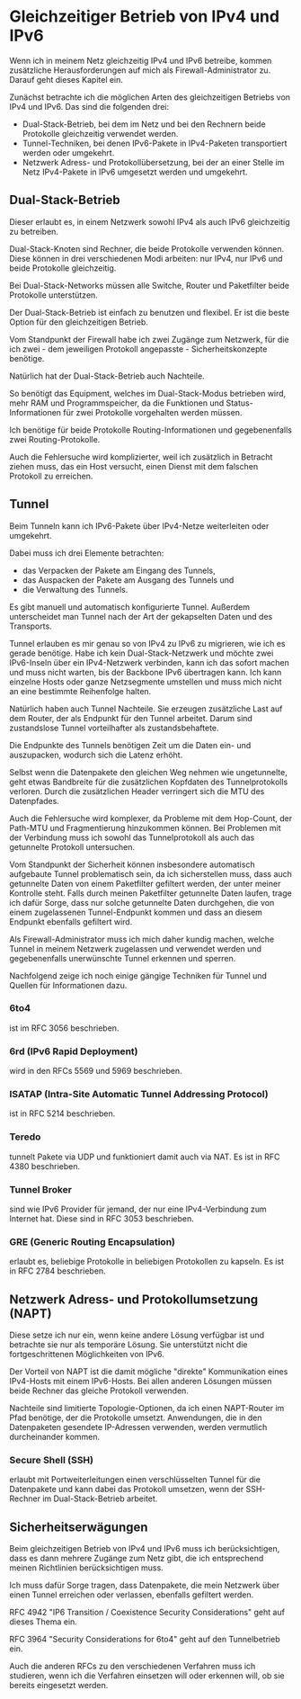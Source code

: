 
Gleichzeitiger Betrieb von IPv4 und IPv6
========================================

Wenn ich in meinem Netz gleichzeitig IPv4 und IPv6 betreibe, kommen
zusätzliche Herausforderungen auf mich als Firewall-Administrator zu.
Darauf geht dieses Kapitel ein.

Zunächst betrachte ich die möglichen Arten des gleichzeitigen Betriebs von
IPv4 und IPv6.
Das sind die folgenden drei:

*   Dual-Stack-Betrieb, bei dem im Netz und bei den Rechnern beide
    Protokolle gleichzeitig verwendet werden.
*   Tunnel-Techniken, bei denen IPv6-Pakete in IPv4-Paketen transportiert
    werden oder umgekehrt.
*   Netzwerk Adress- und Protokollübersetzung, bei der an einer Stelle im
    Netz IPv4-Pakete in IPv6 umgesetzt werden und umgekehrt.

Dual-Stack-Betrieb
------------------

Dieser erlaubt es, in einem Netzwerk sowohl IPv4 als auch IPv6 gleichzeitig
zu betreiben.

Dual-Stack-Knoten sind Rechner, die beide Protokolle verwenden können.
Diese können in drei verschiedenen Modi arbeiten: nur IPv4, nur IPv6 und
beide Protokolle gleichzeitig.

Bei Dual-Stack-Networks müssen alle Switche, Router und Paketfilter beide
Protokolle unterstützen.

Der Dual-Stack-Betrieb ist einfach zu benutzen und flexibel.
Er ist die beste Option für den gleichzeitigen Betrieb.

Vom Standpunkt der Firewall habe ich zwei Zugänge zum Netzwerk, für die ich
zwei - dem jeweiligen Protokoll angepasste - Sicherheitskonzepte benötige.

Natürlich hat der Dual-Stack-Betrieb auch Nachteile.

So benötigt das Equipment, welches im Dual-Stack-Modus betrieben wird, mehr
RAM und Programmspeicher, da die Funktionen und Status-Informationen für
zwei Protokolle vorgehalten werden müssen.

Ich benötige für beide Protokolle Routing-Informationen und gegebenenfalls
zwei Routing-Protokolle.

Auch die Fehlersuche wird komplizierter, weil ich zusätzlich in Betracht
ziehen muss, das ein Host versucht, einen Dienst mit dem falschen Protokoll
zu erreichen.

Tunnel
------

Beim Tunneln kann ich IPv6-Pakete über IPv4-Netze weiterleiten oder
umgekehrt.

Dabei muss ich drei Elemente betrachten:

*   das Verpacken der Pakete am Eingang des Tunnels,
*   das Auspacken der Pakete am Ausgang des Tunnels und
*   die Verwaltung des Tunnels.

Es gibt manuell und automatisch konfigurierte Tunnel.
Außerdem unterscheidet man Tunnel nach der Art der gekapselten Daten und des
Transports.

Tunnel erlauben es mir genau so von IPv4 zu IPv6 zu migrieren, wie ich es
gerade benötige.
Habe ich kein Dual-Stack-Netzwerk und möchte zwei IPv6-Inseln über ein
IPv4-Netzwerk verbinden, kann ich das sofort machen und muss nicht warten,
bis der Backbone IPv6 übertragen kann.
Ich kann einzelne Hosts oder ganze Netzsegmente umstellen und muss mich
nicht an eine bestimmte Reihenfolge halten.

Natürlich haben auch Tunnel Nachteile.
Sie erzeugen zusätzliche Last auf dem Router, der als Endpunkt für den
Tunnel arbeitet.
Darum sind zustandslose Tunnel vorteilhafter als zustandsbehaftete.

Die Endpunkte des Tunnels benötigen Zeit um die Daten ein- und
auszupacken, wodurch sich die Latenz erhöht.

Selbst wenn die Datenpakete den gleichen Weg nehmen wie ungetunnelte, geht
etwas Bandbreite für die zusätzlichen Kopfdaten des Tunnelprotokolls
verloren.
Durch die zusätzlichen Header verringert sich die MTU des Datenpfades.

Auch die Fehlersuche wird komplexer, da Probleme mit dem Hop-Count, der
Path-MTU und Fragmentierung hinzukommen können.
Bei Problemen mit der Verbindung muss ich sowohl das Tunnelprotokoll als
auch das getunnelte Protokoll untersuchen.

Vom Standpunkt der Sicherheit können insbesondere automatisch aufgebaute
Tunnel problematisch sein, da ich sicherstellen muss, dass auch getunnelte
Daten von einem Paketfilter gefiltert werden, der unter meiner Kontrolle
steht.
Falls durch meinen Paketfilter getunnelte Daten laufen, trage ich dafür
Sorge, dass nur solche getunnelte Daten durchgehen, die von einem
zugelassenen Tunnel-Endpunkt kommen und dass an diesem Endpunkt ebenfalls
gefiltert wird.

Als Firewall-Administrator muss ich mich daher kundig machen, welche Tunnel
in meinem Netzwerk zugelassen und verwendet werden und gegebenenfalls
unerwünschte Tunnel erkennen und sperren.

Nachfolgend zeige ich noch einige gängige Techniken für Tunnel und Quellen
für Informationen dazu.

### 6to4

ist im RFC 3056 beschrieben.

### 6rd (IPv6 Rapid Deployment)

wird in den RFCs 5569 und 5969 beschrieben.

### ISATAP (Intra-Site Automatic Tunnel Addressing Protocol)

ist in RFC 5214 beschrieben.

### Teredo

tunnelt Pakete via UDP und funktioniert damit auch via NAT.
Es ist in RFC 4380 beschrieben.

### Tunnel Broker

sind wie IPv6 Provider für jemand, der nur eine IPv4-Verbindung zum Internet
hat.
Diese sind in RFC 3053 beschrieben.

### GRE (Generic Routing Encapsulation)

erlaubt es, beliebige Protokolle in beliebigen Protokollen zu kapseln.
Es ist in RFC 2784 beschrieben.

Netzwerk Adress- und Protokollumsetzung (NAPT)
----------------------------------------------

Diese setze ich nur ein, wenn keine andere Lösung verfügbar ist und
betrachte sie nur als temporäre Lösung.
Sie unterstützt nicht die fortgeschrittenen Möglichkeiten von IPv6.

Der Vorteil von NAPT ist die damit mögliche "direkte" Kommunikation eines
IPv4-Hosts mit einem IPv6-Hosts.
Bei allen anderen Lösungen müssen beide Rechner das gleiche
Protokoll verwenden.

Nachteile sind limitierte Topologie-Optionen, da ich einen NAPT-Router im
Pfad benötige, der die Protokolle umsetzt.
Anwendungen, die in den Datenpaketen gesendete IP-Adressen verwenden, werden
vermutlich durcheinander kommen.

### Secure Shell (SSH)

erlaubt mit Portweiterleitungen einen verschlüsselten Tunnel für die
Datenpakete und kann dabei das Protokoll umsetzen, wenn der SSH-Rechner im
Dual-Stack-Betrieb arbeitet.

Sicherheitserwägungen
---------------------

Beim gleichzeitigen Betrieb von IPv4 und IPv6 muss ich berücksichtigen, dass
es dann mehrere Zugänge zum Netz gibt, die ich entsprechend meinen
Richtlinien berücksichtigen muss.

Ich muss dafür Sorge tragen, dass Datenpakete, die mein Netzwerk über einen
Tunnel erreichen oder verlassen, ebenfalls gefiltert werden.

RFC 4942 "IP6 Transition / Coexistence Security Considerations" geht auf
dieses Thema ein.

RFC 3964 "Security Considerations for 6to4" geht auf den Tunnelbetrieb ein.

Auch die anderen RFCs zu den verschiedenen Verfahren muss ich studieren,
wenn ich die Verfahren einsetzen will oder erkennen will, ob sie bereits
eingesetzt werden.

